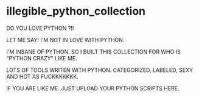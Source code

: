 # illegible_python_collection
DO YOU LOVE PYTHON ?!!

LET ME SAY! I'M NOT IN LOVE WITH PYTHON.

I'M INSANE OF PYTHON. SO I BUILT THIS COLLECTION FOR WHO IS "PYTHON CRAZY" LIKE ME. 

LOTS OF TOOLS WRITEN WITH PYTHON. CATEGORIZED, LABELED, SEXY AND HOT AS FUCKKKKKKK.

IF YOU ARE LIKE ME. JUST UPLOAD YOUR PYTHON SCRIPTS HERE.
